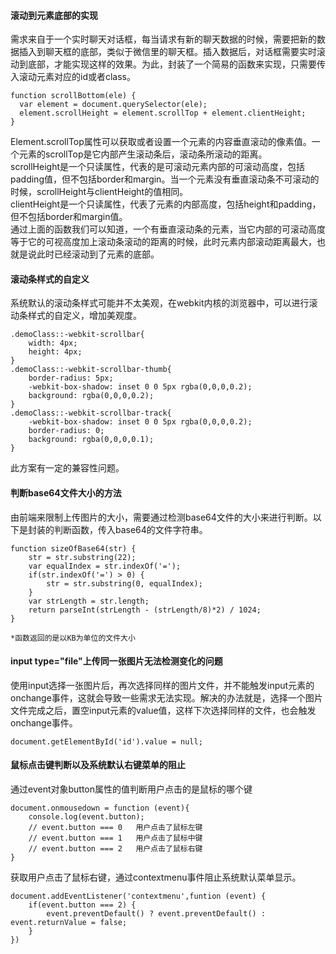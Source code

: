 #### 滚动到元素底部的实现
需求来自于一个实时聊天对话框，每当请求有新的聊天数据的时候，需要把新的数据插入到聊天框的底部，类似于微信里的聊天框。插入数据后，对话框需要实时滚动到底部，才能实现这样的效果。为此，封装了一个简易的函数来实现，只需要传入滚动元素对应的id或者class。
```
function scrollBottom(ele) {
  var element = document.querySelector(ele);
  element.scrollHeight = element.scrollTop + element.clientHeight;
}
```
Element.scrollTop属性可以获取或者设置一个元素的内容垂直滚动的像素值。一个元素的scrollTop是它内部产生滚动条后，滚动条所滚动的距离。<br/>
scrollHeight是一个只读属性，代表的是可滚动元素内部的可滚动高度，包括padding值，但不包括border和margin。当一个元素没有垂直滚动条不可滚动的时候，scrollHeight与clientHeight的值相同。<br/>
clientHeight是一个只读属性，代表了元素的内部高度，包括height和padding，但不包括border和margin值。<br/>
通过上面的函数我们可以知道，一个有垂直滚动条的元素，当它内部的可滚动高度等于它的可视高度加上滚动条滚动的距离的时候，此时元素内部滚动距离最大，也就是说此时已经滚动到了元素的底部。

#### 滚动条样式的自定义
系统默认的滚动条样式可能并不太美观，在webkit内核的浏览器中，可以进行滚动条样式的自定义，增加美观度。
```
.demoClass::-webkit-scrollbar{
    width: 4px;
    height: 4px;
}
.demoClass::-webkit-scrollbar-thumb{
    border-radius: 5px;
    -webkit-box-shadow: inset 0 0 5px rgba(0,0,0,0.2);
    background: rgba(0,0,0,0.2);
}
.demoClass::-webkit-scrollbar-track{
    -webkit-box-shadow: inset 0 0 5px rgba(0,0,0,0.2);
    border-radius: 0;
    background: rgba(0,0,0,0.1);
}
```
此方案有一定的兼容性问题。

#### 判断base64文件大小的方法
由前端来限制上传图片的大小，需要通过检测base64文件的大小来进行判断。以下是封装的判断函数，传入base64的文件字符串。
```
function sizeOfBase64(str) {
    str = str.substring(22);
    var equalIndex = str.indexOf('=');
    if(str.indexOf('=') > 0) {
        str = str.substring(0, equalIndex);
    }
    var strLength = str.length;
    return parseInt(strLength - (strLength/8)*2) / 1024;
}

*函数返回的是以KB为单位的文件大小
```

#### input type="file"上传同一张图片无法检测变化的问题
使用input选择一张图片后，再次选择同样的图片文件，并不能触发input元素的onchange事件，这就会导致一些需求无法实现。解决的办法就是，选择一个图片文件完成之后，置空input元素的value值，这样下次选择同样的文件，也会触发onchange事件。
```
document.getElementById('id').value = null;
```

#### 鼠标点击键判断以及系统默认右键菜单的阻止
通过event对象button属性的值判断用户点击的是鼠标的哪个键
```
document.onmousedown = function (event){
    console.log(event.button);
    // event.button === 0   用户点击了鼠标左键
    // event.button === 1   用户点击了鼠标中键
    // event.button === 2   用户点击了鼠标右键
}
```
获取用户点击了鼠标右键，通过contextmenu事件阻止系统默认菜单显示。
```
document.addEventListener('contextmenu',funtion (event) {
    if(event.button === 2) {
        event.preventDefault() ? event.preventDefault() : event.returnValue = false;
    }
})
```









